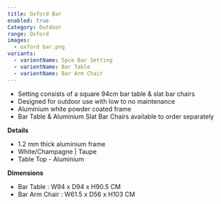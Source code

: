 ```yaml
---
title: Oxford Bar
enabled: true
Category: Outdoor
range: Oxford
images:
  - oxford bar.png
variants:
  - varientName: 5pce Bar Setting
  - varientName: Bar Table
  - varientName: Bar Arm Chair
---
```

* Setting consists of a square 94cm bar table &  slat bar chairs
* Designed for outdoor use with low to no maintenance
* Aluminium white powder coated frame
* Bar Table & Aluminium Slat Bar Chairs available to order separately

**Details**
* 1.2 mm thick aluminium frame
* White/Champagne | Taupe
* Table Top - Aluminium


**Dimensions**
* Bar Table : W94 x D94 x H90.5 CM
* Bar Arm Chair : W61.5 x D56 x H103 CM